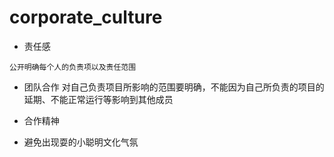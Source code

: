 # corporate_culture

* 责任感
```
公开明确每个人的负责项以及责任范围
```
* 团队合作
对自己负责项目所影响的范围要明确，不能因为自己所负责的项目的延期、不能正常运行等影响到其他成员


* 合作精神
* 避免出现耍的小聪明文化气氛


